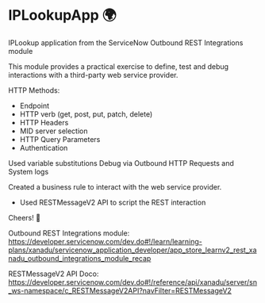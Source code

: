 # IPLookupApp 🌍
IPLookup application from the ServiceNow Outbound REST Integrations module

This module provides a practical exercise to define, test and debug interactions with a third-party web service provider.

HTTP Methods: 
- Endpoint
- HTTP verb (get, post, put, patch, delete)
- HTTP Headers
- MID server selection
- HTTP Query Parameters
- Authentication

Used variable substitutions
Debug via Outbound HTTP Requests and System logs

Created a business rule to interact with the web service provider.
- Used RESTMessageV2 API to script the REST interaction

Cheers! 🍻

Outbound REST Integrations module:
https://developer.servicenow.com/dev.do#!/learn/learning-plans/xanadu/servicenow_application_developer/app_store_learnv2_rest_xanadu_outbound_integrations_module_recap

RESTMessageV2 API Doco:
https://developer.servicenow.com/dev.do#!/reference/api/xanadu/server/sn_ws-namespace/c_RESTMessageV2API?navFilter=RESTMessageV2
